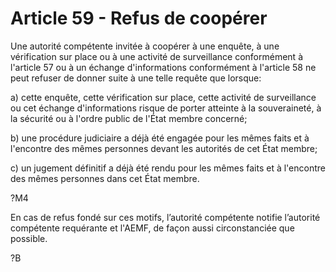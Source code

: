 # Article 59 - Refus de coopérer


Une autorité compétente invitée à coopérer à une enquête, à une vérification sur place ou à une activité de surveillance conformément à l'article 57 ou à un échange d'informations conformément à l'article 58 ne peut refuser de donner suite à une telle requête que lorsque:

a) cette enquête, cette vérification sur place, cette activité de surveillance ou cet échange d'informations risque de porter atteinte à la souveraineté, à la sécurité ou à l'ordre public de l'État membre concerné;

b) une procédure judiciaire a déjà été engagée pour les mêmes faits et à l'encontre des mêmes personnes devant les autorités de cet État membre;

c) un jugement définitif a déjà été rendu pour les mêmes faits et à l'encontre des mêmes personnes dans cet État membre.

?M4

En cas de refus fondé sur ces motifs, l’autorité compétente notifie l’autorité compétente requérante et l'AEMF, de façon aussi circonstanciée que possible.

?B
